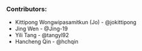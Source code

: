 ### **Contributors:**

* Kittipong Wongwipasamitkun (Jo) - @jokittipong
* Jing Wen - @Jing-19
* Yili Tang - @tangyl92
* Hancheng Qin - @hchqin

